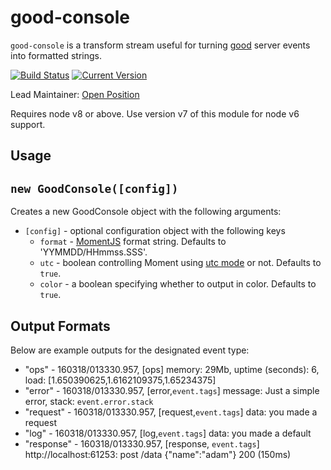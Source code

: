 # good-console

`good-console` is a transform stream useful for turning [good](https://github.com/hapijs/good) server events into formatted strings.

[![Build Status](https://travis-ci.org/hapijs/good-console.svg?branch=master)](http://travis-ci.org/hapijs/good-console)
[![Current Version](https://img.shields.io/npm/v/good-console.svg)](https://www.npmjs.com/package/good-console)

Lead Maintainer: [Open Position](https://github.com/hapijs/good-console/issues/108)

Requires node v8 or above. Use version v7 of this module for node v6 support.

## Usage

## `new GoodConsole([config])`
Creates a new GoodConsole object with the following arguments:

- `[config]` - optional configuration object with the following keys
	- `format` - [MomentJS](http://momentjs.com/docs/#/displaying/format/) format string. Defaults to 'YYMMDD/HHmmss.SSS'.
	- `utc` - boolean controlling Moment using [utc mode](http://momentjs.com/docs/#/parsing/utc/) or not. Defaults to `true`.
	- `color` - a boolean specifying whether to output in color. Defaults to `true`.

## Output Formats

Below are example outputs for the designated event type:

- "ops" - 160318/013330.957, [ops] memory: 29Mb, uptime (seconds): 6, load: [1.650390625,1.6162109375,1.65234375]
- "error" - 160318/013330.957, [error,`event.tags`] message: Just a simple error, stack: `event.error.stack`
- "request" - 160318/013330.957, [request,`event.tags`] data: you made a request
- "log" - 160318/013330.957, [log,`event.tags`] data: you made a default
- "response" - 160318/013330.957, [response, `event.tags`] http://localhost:61253: post /data {"name":"adam"} 200 (150ms)
